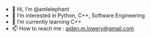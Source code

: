 - 👋 Hi, I’m @amlelephant
- 👀 I’m interested in Python, C++, Software Engineering
- 🌱 I’m currently learning C++
- 📫 How to reach me : aiden.m.lowery@gmail.com

<!---
amlelephant/amlelephant is a ✨ special ✨ repository because its `README.md` (this file) appears on your GitHub profile.
You can click the Preview link to take a look at your changes.
--->
